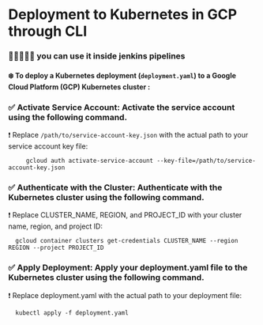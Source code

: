 # Deployment to Kubernetes in GCP through CLI 
### ✍🏻👨🏻‍💻 you can use it inside jenkins pipelines

#### ❄️ To deploy a Kubernetes deployment (`deployment.yaml`) to a Google Cloud Platform (GCP) Kubernetes cluster :

 ### ✅ **Activate Service Account**: Activate the service account using the following command. 
 ❗️ Replace `/path/to/service-account-key.json` with the actual path to your service account key file:
 
         gcloud auth activate-service-account --key-file=/path/to/service-account-key.json
  
### ✅ **Authenticate with the Cluster**: Authenticate with the Kubernetes cluster using the following command. 
❗️ Replace CLUSTER_NAME, REGION, and PROJECT_ID with your cluster name, region, and project ID:

      gcloud container clusters get-credentials CLUSTER_NAME --region REGION --project PROJECT_ID

### ✅ Apply Deployment: Apply your deployment.yaml file to the Kubernetes cluster using the following command. 
❗️ Replace deployment.yaml with the actual path to your deployment file:

      kubectl apply -f deployment.yaml
